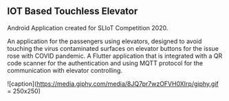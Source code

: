 ## **IOT Based Touchless Elevator**
Android Application created for SLIoT Competition 2020.

An application for the passengers using elevators, designed to avoid touching the virus contaminated surfaces on elevator buttons for the issue rose with COVID pandemic. A Flutter application that is integrated with a QR code scanner for the authentication and using MQTT protocol for the communication with elevator controlling.


![caption](https://media.giphy.com/media/8JQ7pr7wzOFVH0XIrp/giphy.gif = 250x250)



